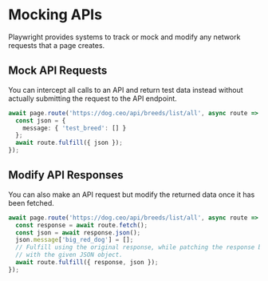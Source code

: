 # Mocking APIs

Playwright provides systems to track or mock and modify any network requests that a page creates.



## Mock API Requests

You can intercept all calls to an API and return test data instead without actually submitting the request to the API endpoint.

```typescript
await page.route('https://dog.ceo/api/breeds/list/all', async route => {
  const json = {
    message: { 'test_breed': [] }
  };
  await route.fulfill({ json });
});
```



## Modify API Responses

You can also make an API request but modify the returned data once it has been fetched.

```typescript
await page.route('https://dog.ceo/api/breeds/list/all', async route => {
  const response = await route.fetch();
  const json = await response.json();
  json.message['big_red_dog'] = [];
  // Fulfill using the original response, while patching the response body
  // with the given JSON object.
  await route.fulfill({ response, json });
});
```
